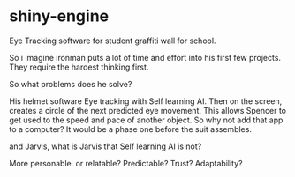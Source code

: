 # shiny-engine
Eye Tracking software for student graffiti wall for school. 

So i imagine ironman puts a lot of time and effort into his first few projects. They require the hardest thinking first. 

So what problems does he solve?

His helmet software Eye tracking with Self learning AI. Then on the screen, creates a circle of the next predicted eye movement. This allows Spencer to get used to the speed and pace of another object. So why not add that app to a computer? It would be a phase one before the suit assembles.



and Jarvis, what is Jarvis that Self learning AI is not? 

More personable. or relatable?
Predictable?
Trust? 
Adaptability?



